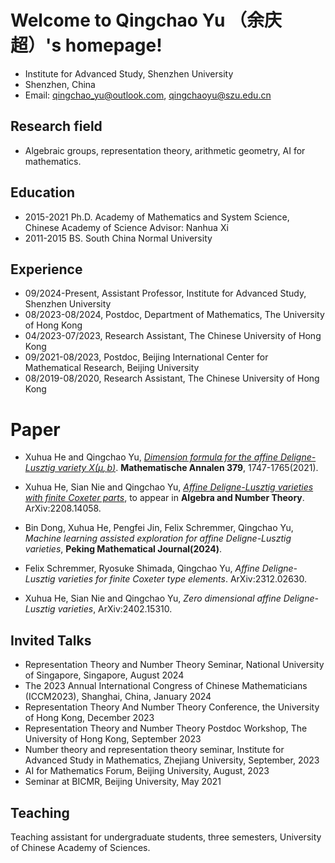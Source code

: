 # Welcome to Qingchao Yu （余庆超）'s homepage!

- Institute for Advanced Study, Shenzhen University
- Shenzhen, China
- Email: qingchao_yu@outlook.com, qingchaoyu@szu.edu.cn



<!-- <img align="right" alt="img" src="https://github.com/FernandoRoldan93/FernandoRoldan93/blob/master/cover_image.jpg" width="50%" height="auto"  -->



## Research field
- Algebraic groups, representation theory, arithmetic geometry, AI for mathematics.

## Education
- 2015-2021  Ph.D. Academy of Mathematics and System Science, Chinese Academy of Science Advisor: Nanhua Xi
- 2011-2015  BS. South China Normal University

## Experience
- 09/2024-Present, Assistant Professor, Institute for Advanced Study, Shenzhen   University
- 08/2023-08/2024, Postdoc, Department of Mathematics, The University of Hong Kong
- 04/2023-07/2023, Research Assistant, The Chinese University of Hong Kong 
- 09/2021-08/2023, Postdoc, Beijing International Center for Mathematical Research, Beijing University
- 08/2019-08/2020, Research Assistant, The Chinese University of Hong Kong 



# Paper
- Xuhua He and Qingchao Yu, [*Dimension formula for the affine Deligne-Lusztig variety $X(\mu, b)$*](https://arxiv.org/pdf/2005.09799.pdf). **Mathematische Annalen 379**, 1747-1765(2021).



- Xuhua He, Sian Nie and Qingchao Yu, [*Affine Deligne-Lusztig varieties with finite Coxeter parts*](https://arxiv.org/pdf/2208.14058.pdf), to appear in **Algebra and Number Theory**. ArXiv:2208.14058.
- Bin Dong, Xuhua He, Pengfei Jin, Felix Schremmer, Qingchao Yu, *Machine learning assisted exploration for affine Deligne-Lusztig varieties*, **Peking Mathematical Journal(2024)**.
- Felix Schremmer, Ryosuke Shimada, Qingchao Yu, *Affine Deligne-Lusztig varieties for finite Coxeter type elements*. ArXiv:2312.02630.
- Xuhua He, Sian Nie and Qingchao Yu, *Zero dimensional affine Deligne-Lusztig varieties*, ArXiv:2402.15310.


## Invited Talks
- Representation Theory and Number Theory Seminar, National University of Singapore, Singapore, August 2024
- The 2023 Annual International Congress of Chinese Mathematicians (ICCM2023), Shanghai, China, January 2024
- Representation Theory And Number Theory Conference, the University of Hong Kong, December 2023
- Representation Theory and Number Theory Postdoc Workshop, The University of Hong Kong, September 2023 
- Number theory and representation theory seminar, Institute for Advanced Study in Mathematics, Zhejiang University, September, 2023
- AI for Mathematics Forum, Beijing University, August, 2023
- Seminar at BICMR, Beijing University, May 2021

## Teaching
Teaching assistant for undergraduate students, three semesters, University of Chinese Academy of Sciences.
